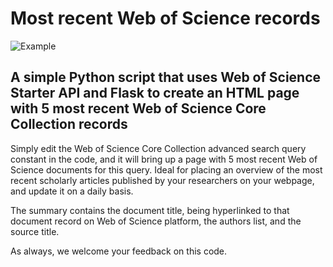 # Most recent Web of Science records

![Example](/most_recent_wos_ites/screenshots/screenshot.png)


## A simple Python script that uses Web of Science Starter API and Flask to create an HTML page with 5 most recent Web of Science Core Collection records

Simply edit the Web of Science Core Collection advanced search query constant in the code, and it will bring up a page with 5 most recent Web of Science documents for this query. Ideal for placing an overview of the most recent scholarly articles published by your researchers on your webpage, and update it on a daily basis.

The summary contains the document title, being hyperlinked to that document record on Web of Science platform, the authors list, and the source title.

As always, we welcome your feedback on this code.